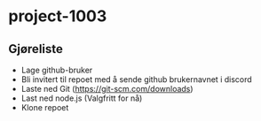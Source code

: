 # project-1003

## Gjøreliste
- Lage github-bruker
- Bli invitert til repoet med å sende github brukernavnet i discord
- Laste ned Git (https://git-scm.com/downloads)
- Last ned node.js (Valgfritt for nå)
- Klone repoet

